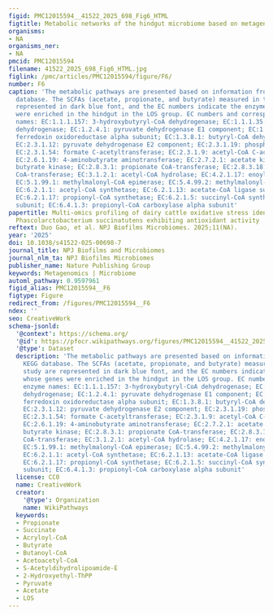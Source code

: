 ```yaml
---
figid: PMC12015594__41522_2025_698_Fig6_HTML
figtitle: Metabolic networks of the hindgut microbiome based on metagenomic data (n = 9)
organisms:
- NA
organisms_ner:
- NA
pmcid: PMC12015594
filename: 41522_2025_698_Fig6_HTML.jpg
figlink: /pmc/articles/PMC12015594/figure/F6/
number: F6
caption: 'The metabolic pathways are presented based on information from the KEGG
  database. The SCFAs (acetate, propionate, and butyrate) measured in this study are
  represented in dark blue font, and the EC numbers indicate the enzyme whose genes
  were enriched in the hindgut in the LOS group. EC numbers and corresponding enzyme
  names: EC:1.1.1.157: 3-hydroxybutyryl-CoA dehydrogenase; EC:1.1.1.35: 3-hydroxyacyl-CoA
  dehydrogenase; EC:1.2.4.1: pyruvate dehydrogenase E1 component; EC:1.2.7.1: pyruvate
  ferredoxin oxidoreductase alpha subunit; EC:1.3.8.1: butyryl-CoA dehydrogenase;
  EC:2.3.1.12: pyruvate dehydrogenase E2 component; EC:2.3.1.19: phosphate butyryltransferase;
  EC:2.3.1.54: formate C-acetyltransferase; EC:2.3.1.9: acetyl-CoA C-acetyltransferase;
  EC:2.6.1.19: 4-aminobutyrate aminotransferase; EC:2.7.2.1: acetate kinase; EC:2.7.2.7:
  butyrate kinase; EC:2.8.3.1: propionate CoA-transferase; EC:2.8.3.18: succinyl-CoA:acetate
  CoA-transferase; EC:3.1.2.1: acetyl-CoA hydrolase; EC:4.2.1.17: enoyl-CoA hydratase;
  EC:5.1.99.1: methylmalonyl-CoA epimerase; EC:5.4.99.2: methylmalonyl-CoA mutase;
  EC:6.2.1.1: acetyl-CoA synthetase; EC:6.2.1.13: acetate-CoA ligase subunit alpha;
  EC:6.2.1.17: propionyl-CoA synthetase; EC:6.2.1.5: succinyl-CoA synthetase alpha
  subunit; EC:6.4.1.3: propionyl-CoA carboxylase alpha subunit'
papertitle: Multi-omics profiling of dairy cattle oxidative stress identifies hindgut-derived
  Phascolarctobacterium succinatutens exhibiting antioxidant activity
reftext: Duo Gao, et al. NPJ Biofilms Microbiomes. 2025;11(NA).
year: '2025'
doi: 10.1038/s41522-025-00698-7
journal_title: NPJ Biofilms and Microbiomes
journal_nlm_ta: NPJ Biofilms Microbiomes
publisher_name: Nature Publishing Group
keywords: Metagenomics | Microbiome
automl_pathway: 0.9597961
figid_alias: PMC12015594__F6
figtype: Figure
redirect_from: /figures/PMC12015594__F6
ndex: ''
seo: CreativeWork
schema-jsonld:
  '@context': https://schema.org/
  '@id': https://pfocr.wikipathways.org/figures/PMC12015594__41522_2025_698_Fig6_HTML.html
  '@type': Dataset
  description: 'The metabolic pathways are presented based on information from the
    KEGG database. The SCFAs (acetate, propionate, and butyrate) measured in this
    study are represented in dark blue font, and the EC numbers indicate the enzyme
    whose genes were enriched in the hindgut in the LOS group. EC numbers and corresponding
    enzyme names: EC:1.1.1.157: 3-hydroxybutyryl-CoA dehydrogenase; EC:1.1.1.35: 3-hydroxyacyl-CoA
    dehydrogenase; EC:1.2.4.1: pyruvate dehydrogenase E1 component; EC:1.2.7.1: pyruvate
    ferredoxin oxidoreductase alpha subunit; EC:1.3.8.1: butyryl-CoA dehydrogenase;
    EC:2.3.1.12: pyruvate dehydrogenase E2 component; EC:2.3.1.19: phosphate butyryltransferase;
    EC:2.3.1.54: formate C-acetyltransferase; EC:2.3.1.9: acetyl-CoA C-acetyltransferase;
    EC:2.6.1.19: 4-aminobutyrate aminotransferase; EC:2.7.2.1: acetate kinase; EC:2.7.2.7:
    butyrate kinase; EC:2.8.3.1: propionate CoA-transferase; EC:2.8.3.18: succinyl-CoA:acetate
    CoA-transferase; EC:3.1.2.1: acetyl-CoA hydrolase; EC:4.2.1.17: enoyl-CoA hydratase;
    EC:5.1.99.1: methylmalonyl-CoA epimerase; EC:5.4.99.2: methylmalonyl-CoA mutase;
    EC:6.2.1.1: acetyl-CoA synthetase; EC:6.2.1.13: acetate-CoA ligase subunit alpha;
    EC:6.2.1.17: propionyl-CoA synthetase; EC:6.2.1.5: succinyl-CoA synthetase alpha
    subunit; EC:6.4.1.3: propionyl-CoA carboxylase alpha subunit'
  license: CC0
  name: CreativeWork
  creator:
    '@type': Organization
    name: WikiPathways
  keywords:
  - Propionate
  - Succinate
  - Acryloyl-CoA
  - Butyrate
  - Butanoyl-CoA
  - Acetoacetyl-CoA
  - S-Acetyldihydrolipoamide-E
  - 2-Hydroxyethyl-ThPP
  - Pyruvate
  - Acetate
  - LOS
---
```

